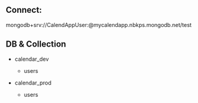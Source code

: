 ## Connect: 

mongodb+srv://CalendAppUser:<secret>@mycalendapp.nbkps.mongodb.net/test

## DB & Collection

- calendar_dev
  - users

- calendar_prod
  - users
